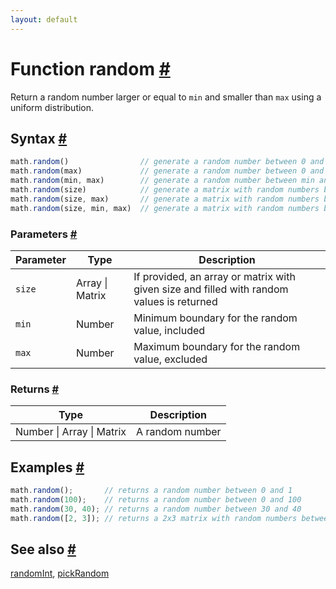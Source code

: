```yaml
---
layout: default
---
```


<h1 id="function-random">Function random <a href="#function-random" title="Permalink">#</a></h1>

Return a random number larger or equal to `min` and smaller than `max`
using a uniform distribution.


<h2 id="syntax">Syntax <a href="#syntax" title="Permalink">#</a></h2>

```js
math.random()                // generate a random number between 0 and 1
math.random(max)             // generate a random number between 0 and max
math.random(min, max)        // generate a random number between min and max
math.random(size)            // generate a matrix with random numbers between 0 and 1
math.random(size, max)       // generate a matrix with random numbers between 0 and max
math.random(size, min, max)  // generate a matrix with random numbers between min and max
```

<h3 id="parameters">Parameters <a href="#parameters" title="Permalink">#</a></h3>

Parameter | Type | Description
--------- | ---- | -----------
`size` | Array &#124; Matrix | If provided, an array or matrix with given size and filled with random values is returned
`min` | Number | Minimum boundary for the random value, included
`max` | Number | Maximum boundary for the random value, excluded

<h3 id="returns">Returns <a href="#returns" title="Permalink">#</a></h3>

Type | Description
---- | -----------
Number &#124; Array &#124; Matrix | A random number


<h2 id="examples">Examples <a href="#examples" title="Permalink">#</a></h2>

```js
math.random();       // returns a random number between 0 and 1
math.random(100);    // returns a random number between 0 and 100
math.random(30, 40); // returns a random number between 30 and 40
math.random([2, 3]); // returns a 2x3 matrix with random numbers between 0 and 1
```


<h2 id="see-also">See also <a href="#see-also" title="Permalink">#</a></h2>

[randomInt](randomInt.html),
[pickRandom](pickRandom.html)


<!-- Note: This file is automatically generated from source code comments. Changes made in this file will be overridden. -->

